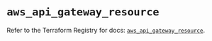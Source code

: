 # `aws_api_gateway_resource`

Refer to the Terraform Registry for docs: [`aws_api_gateway_resource`](https://registry.terraform.io/providers/hashicorp/aws/5.73.0/docs/resources/api_gateway_resource).
